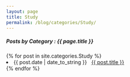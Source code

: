 ```yaml
---
layout: page
title: Study
permalink: /blog/categories/Study/
---
```


<h5> Posts by Category : {{ page.title }} </h5>

<div class="card">
{% for post in site.categories.Study %}
 <li class="category-posts"><span>{{ post.date | date_to_string }}</span> &nbsp; <a href="{{ post.url }}">{{ post.title }}</a></li>
{% endfor %}
</div>